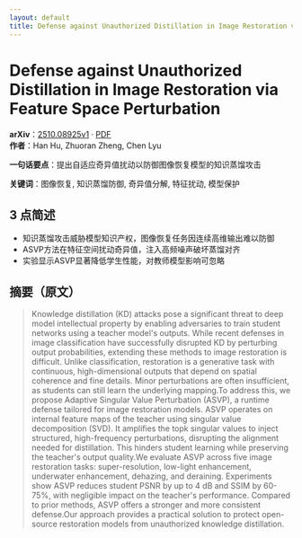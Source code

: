 ```yaml
---
layout: default
title: Defense against Unauthorized Distillation in Image Restoration via Feature Space Perturbation
---
```


# Defense against Unauthorized Distillation in Image Restoration via Feature Space Perturbation
**arXiv**：[2510.08925v1](https://arxiv.org/abs/2510.08925) · [PDF](https://arxiv.org/pdf/2510.08925.pdf)  
**作者**：Han Hu, Zhuoran Zheng, Chen Lyu  

**一句话要点**：提出自适应奇异值扰动以防御图像恢复模型的知识蒸馏攻击

**关键词**：图像恢复, 知识蒸馏防御, 奇异值分解, 特征扰动, 模型保护

## 3 点简述
- 知识蒸馏攻击威胁模型知识产权，图像恢复任务因连续高维输出难以防御
- ASVP方法在特征空间扰动奇异值，注入高频噪声破坏蒸馏对齐
- 实验显示ASVP显著降低学生性能，对教师模型影响可忽略

## 摘要（原文）

> Knowledge distillation (KD) attacks pose a significant threat to deep model
> intellectual property by enabling adversaries to train student networks using a
> teacher model's outputs. While recent defenses in image classification have
> successfully disrupted KD by perturbing output probabilities, extending these
> methods to image restoration is difficult. Unlike classification, restoration
> is a generative task with continuous, high-dimensional outputs that depend on
> spatial coherence and fine details. Minor perturbations are often insufficient,
> as students can still learn the underlying mapping.To address this, we propose
> Adaptive Singular Value Perturbation (ASVP), a runtime defense tailored for
> image restoration models. ASVP operates on internal feature maps of the teacher
> using singular value decomposition (SVD). It amplifies the topk singular values
> to inject structured, high-frequency perturbations, disrupting the alignment
> needed for distillation. This hinders student learning while preserving the
> teacher's output quality.We evaluate ASVP across five image restoration tasks:
> super-resolution, low-light enhancement, underwater enhancement, dehazing, and
> deraining. Experiments show ASVP reduces student PSNR by up to 4 dB and SSIM by
> 60-75%, with negligible impact on the teacher's performance. Compared to prior
> methods, ASVP offers a stronger and more consistent defense.Our approach
> provides a practical solution to protect open-source restoration models from
> unauthorized knowledge distillation.


